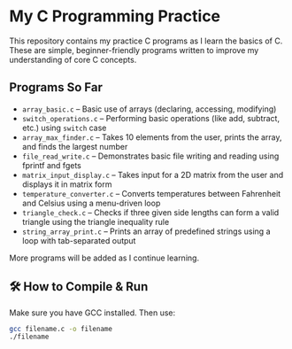 #  My C Programming Practice

This repository contains my practice C programs as I learn the basics of C. These are simple, beginner-friendly programs written to improve my understanding of core C concepts.

##  Programs So Far

- `array_basic.c` – Basic use of arrays (declaring, accessing, modifying)
- `switch_operations.c` – Performing basic operations (like add, subtract, etc.) using `switch` case
- `array_max_finder.c` – Takes 10 elements from the user, prints the array, and finds the largest number
- `file_read_write.c` – Demonstrates basic file writing and reading using fprintf and fgets
- `matrix_input_display.c` – Takes input for a 2D matrix from the user and displays it in matrix form
- `temperature_converter.c` – Converts temperatures between Fahrenheit and Celsius using a menu-driven loop
- `triangle_check.c` – Checks if three given side lengths can form a valid triangle using the triangle inequality rule
- `string_array_print.c` – Prints an array of predefined strings using a loop with tab-separated output



More programs will be added as I continue learning. 

## 🛠 How to Compile & Run

Make sure you have GCC installed. Then use:

```bash
gcc filename.c -o filename
./filename
